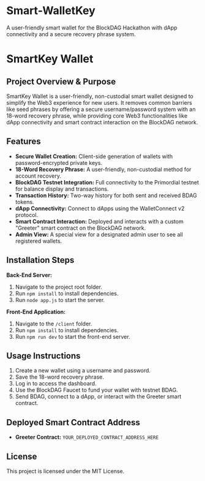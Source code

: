 # Smart-WalletKey
A user-friendly smart wallet for the BlockDAG Hackathon with dApp connectivity and a secure recovery phrase system.


# SmartKey Wallet

## Project Overview & Purpose
SmartKey Wallet is a user-friendly, non-custodial smart wallet designed to simplify the Web3 experience for new users. It removes common barriers like seed phrases by offering a secure username/password system with an 18-word recovery phrase, while providing core Web3 functionalities like dApp connectivity and smart contract interaction on the BlockDAG network.

## Features
* **Secure Wallet Creation:** Client-side generation of wallets with password-encrypted private keys.
* **18-Word Recovery Phrase:** A user-friendly, non-custodial method for account recovery.
* **BlockDAG Testnet Integration:** Full connectivity to the Primordial testnet for balance display and transactions.
* **Transaction History:** Two-way history for both sent and received BDAG tokens.
* **dApp Connectivity:** Connect to dApps using the WalletConnect v2 protocol.
* **Smart Contract Interaction:** Deployed and interacts with a custom "Greeter" smart contract on the BlockDAG network.
* **Admin View:** A special view for a designated admin user to see all registered wallets.

## Installation Steps
**Back-End Server:**
1. Navigate to the project root folder.
2. Run `npm install` to install dependencies.
3. Run `node app.js` to start the server.

**Front-End Application:**
1. Navigate to the `/client` folder.
2. Run `npm install` to install dependencies.
3. Run `npm run dev` to start the front-end server.

## Usage Instructions
1. Create a new wallet using a username and password.
2. Save the 18-word recovery phrase.
3. Log in to access the dashboard.
4. Use the BlockDAG Faucet to fund your wallet with testnet BDAG.
5. Send BDAG, connect to a dApp, or interact with the Greeter smart contract.

## Deployed Smart Contract Address
* **Greeter Contract:** `YOUR_DEPLOYED_CONTRACT_ADDRESS_HERE`

## License
This project is licensed under the MIT License.
